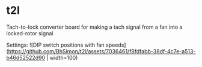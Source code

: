 # t2l
Tach-to-lock converter board for making a tach signal from a fan into a locked-rotor signal

Settings: ![DIP switch positions with fan speeds](https://github.com/BhSimon/t2l/assets/7036461/f8fdfabb-38df-4c7e-a513-b46d52522d90 | width=100)

